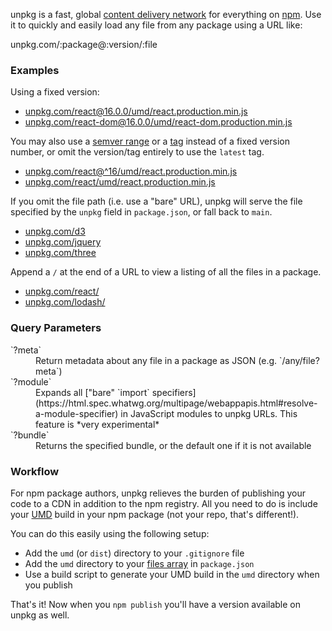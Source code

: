 unpkg is a fast, global [content delivery network](https://en.wikipedia.org/wiki/Content_delivery_network) for everything on [npm](https://www.npmjs.com/). Use it to quickly and easily load any file from any package using a URL like:

<div class="home-example">unpkg.com/:package@:version/:file</div>

### Examples

Using a fixed version:

  * [unpkg.com/react@16.0.0/umd/react.production.min.js](/react@16.0.0/umd/react.production.min.js)
  * [unpkg.com/react-dom@16.0.0/umd/react-dom.production.min.js](/react-dom@16.0.0/umd/react-dom.production.min.js)

You may also use a [semver range](https://docs.npmjs.com/misc/semver) or a [tag](https://docs.npmjs.com/cli/dist-tag) instead of a fixed version number, or omit the version/tag entirely to use the `latest` tag.

  * [unpkg.com/react@^16/umd/react.production.min.js](/react@^16/umd/react.production.min.js)
  * [unpkg.com/react/umd/react.production.min.js](/react/umd/react.production.min.js)

If you omit the file path (i.e. use a "bare" URL), unpkg will serve the file specified by the `unpkg` field in `package.json`, or fall back to `main`.

  * [unpkg.com/d3](/d3)
  * [unpkg.com/jquery](/jquery)
  * [unpkg.com/three](/three)

Append a `/` at the end of a URL to view a listing of all the files in a package.

  * [unpkg.com/react/](/react/)
  * [unpkg.com/lodash/](/lodash/)

### Query Parameters

<dl>
  <dt>`?meta`</dt>
  <dd>Return metadata about any file in a package as JSON (e.g. `/any/file?meta`)</dd>

  <dt>`?module`</dt>
  <dd>Expands all ["bare" `import` specifiers](https://html.spec.whatwg.org/multipage/webappapis.html#resolve-a-module-specifier) in JavaScript modules to unpkg URLs. This feature is *very experimental*</dd>

  <dt>`?bundle`</dt>
  <dd>Returns the specified bundle, or the default one if it is not available</dd>
</dl>

### Workflow

For npm package authors, unpkg relieves the burden of publishing your code to a CDN in addition to the npm registry. All you need to do is include your [UMD](https://github.com/umdjs/umd) build in your npm package (not your repo, that's different!).

You can do this easily using the following setup:

  * Add the `umd` (or `dist`) directory to your `.gitignore` file
  * Add the `umd` directory to your [files array](https://docs.npmjs.com/files/package.json#files) in `package.json`
  * Use a build script to generate your UMD build in the `umd` directory when you publish

That's it! Now when you `npm publish` you'll have a version available on unpkg as well.
